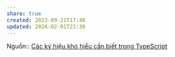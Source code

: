 ```yaml
---
share: true
created: 2023-09-21T17:48
updated: 2024-02-01T21:39
---
```

Nguồn:: [Các ký hiệu khó hiểu cần biết trong TypeScript](https://viblo.asia/p/cac-ky-hieu-kho-hieu-can-biet-trong-typescript-WAyK86r6lxX)
